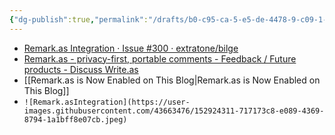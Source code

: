 ```yaml
---
{"dg-publish":true,"permalink":"/drafts/b0-c95-ca-5-e5-de-4478-9-c09-1-e30499438-ce/","dgHomeLink":true,"dgPassFrontmatter":false}
---
```


- [Remark.as Integration · Issue #300 · extratone/bilge](https://github.com/extratone/bilge/issues/300)
- [Remark.as - privacy-first, portable comments - Feedback / Future products - Discuss Write.as](https://discuss.write.as/t/remark-as-privacy-first-portable-comments/25)
- [[Remark.as is Now Enabled on This Blog|Remark.as is Now Enabled on This Blog]]
- `![Remark.asIntegration](https://user-images.githubusercontent.com/43663476/152924311-717173c8-e089-4369-8794-1a1bff8e07cb.jpeg)`
